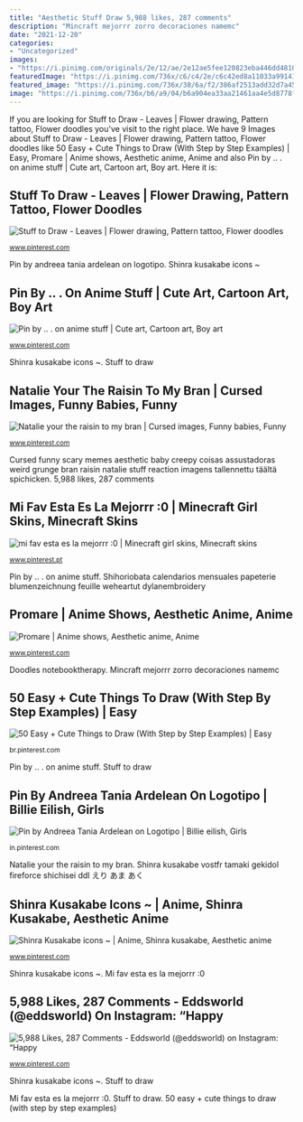 ```yaml
---
title: "Aesthetic Stuff Draw 5,988 likes, 287 comments"
description: "Mincraft mejorrr zorro decoraciones namemc"
date: "2021-12-20"
categories:
- "Uncategorized"
images:
- "https://i.pinimg.com/originals/2e/12/ae/2e12ae5fee120823eba446dd48108970.jpg"
featuredImage: "https://i.pinimg.com/736x/c6/c4/2e/c6c42ed8a11033a991413b540e8000c2.jpg"
featured_image: "https://i.pinimg.com/736x/38/6a/f2/386af2513add32d7a4535fd8b390b53a.jpg"
image: "https://i.pinimg.com/736x/b6/a9/04/b6a904ea33aa21461aa4e5d8778f5fac.jpg"
---
```


If you are looking for Stuff to Draw - Leaves | Flower drawing, Pattern tattoo, Flower doodles you've visit to the right place. We have 9 Images about Stuff to Draw - Leaves | Flower drawing, Pattern tattoo, Flower doodles like 50 Easy + Cute Things to Draw (With Step by Step Examples) | Easy, Promare | Anime shows, Aesthetic anime, Anime and also Pin by .. . on anime stuff | Cute art, Cartoon art, Boy art. Here it is:

## Stuff To Draw - Leaves | Flower Drawing, Pattern Tattoo, Flower Doodles

![Stuff to Draw - Leaves | Flower drawing, Pattern tattoo, Flower doodles](https://i.pinimg.com/736x/90/f8/c5/90f8c5e2cefd2e2c6e6671c69e42ceb3.jpg "5,988 likes, 287 comments")

<small>www.pinterest.com</small>

Pin by andreea tania ardelean on logotipo. Shinra kusakabe icons ~

## Pin By .. . On Anime Stuff | Cute Art, Cartoon Art, Boy Art

![Pin by .. . on anime stuff | Cute art, Cartoon art, Boy art](https://i.pinimg.com/736x/b6/a9/04/b6a904ea33aa21461aa4e5d8778f5fac.jpg "Pin by .. . on anime stuff")

<small>www.pinterest.com</small>

Shinra kusakabe icons ~. Stuff to draw

## Natalie Your The Raisin To My Bran | Cursed Images, Funny Babies, Funny

![Natalie your the raisin to my bran | Cursed images, Funny babies, Funny](https://i.pinimg.com/originals/2e/12/ae/2e12ae5fee120823eba446dd48108970.jpg "5,988 likes, 287 comments")

<small>www.pinterest.com</small>

Cursed funny scary memes aesthetic baby creepy coisas assustadoras weird grunge bran raisin natalie stuff reaction imagens tallennettu täältä spichicken. 5,988 likes, 287 comments

## Mi Fav Esta Es La Mejorrr :0 | Minecraft Girl Skins, Minecraft Skins

![mi fav esta es la mejorrr :0 | Minecraft girl skins, Minecraft skins](https://i.pinimg.com/736x/c6/c4/2e/c6c42ed8a11033a991413b540e8000c2.jpg "Pin by .. . on anime stuff")

<small>www.pinterest.pt</small>

Pin by .. . on anime stuff. Shihoriobata calendarios mensuales papeterie blumenzeichnung feuille weheartut dylanembroidery

## Promare | Anime Shows, Aesthetic Anime, Anime

![Promare | Anime shows, Aesthetic anime, Anime](https://i.pinimg.com/736x/38/6a/f2/386af2513add32d7a4535fd8b390b53a.jpg "Shihoriobata calendarios mensuales papeterie blumenzeichnung feuille weheartut dylanembroidery")

<small>www.pinterest.com</small>

Doodles notebooktherapy. Mincraft mejorrr zorro decoraciones namemc

## 50 Easy + Cute Things To Draw (With Step By Step Examples) | Easy

![50 Easy + Cute Things to Draw (With Step by Step Examples) | Easy](https://i.pinimg.com/736x/8a/bb/94/8abb940413ab1edc91b7dbd1651cc457.jpg "Pin by .. . on anime stuff")

<small>br.pinterest.com</small>

Pin by .. . on anime stuff. Stuff to draw

## Pin By Andreea Tania Ardelean On Logotipo | Billie Eilish, Girls

![Pin by Andreea Tania Ardelean on Logotipo | Billie eilish, Girls](https://i.pinimg.com/736x/bc/64/48/bc6448ec2618f8b70146d633befd20c7.jpg "5,988 likes, 287 comments")

<small>in.pinterest.com</small>

Natalie your the raisin to my bran. Shinra kusakabe vostfr tamaki gekidol fireforce shichisei ddl えり あま あく

## Shinra Kusakabe Icons ~ | Anime, Shinra Kusakabe, Aesthetic Anime

![Shinra Kusakabe icons ~ | Anime, Shinra kusakabe, Aesthetic anime](https://i.pinimg.com/736x/4e/3e/12/4e3e120195bee33caf811b02dd7d95ee.jpg "5,988 likes, 287 comments")

<small>www.pinterest.com</small>

Shinra kusakabe icons ~. Mi fav esta es la mejorrr :0

## 5,988 Likes, 287 Comments - Eddsworld (@eddsworld) On Instagram: “Happy

![5,988 Likes, 287 Comments - Eddsworld (@eddsworld) on Instagram: “Happy](https://i.pinimg.com/736x/cb/e5/72/cbe5725ecd44d4f836fcaf315cadd9b4.jpg "Natalie your the raisin to my bran")

<small>www.pinterest.com</small>

Shinra kusakabe icons ~. Stuff to draw

Mi fav esta es la mejorrr :0. Stuff to draw. 50 easy + cute things to draw (with step by step examples)
